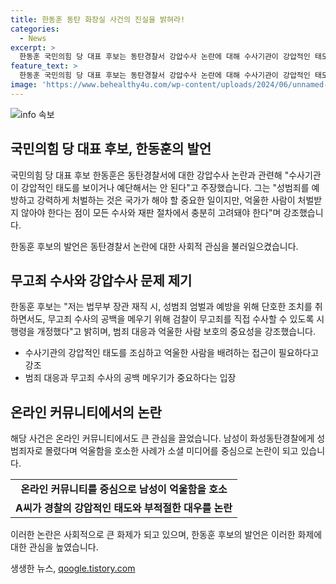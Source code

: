 ```yaml
---
title: 한동훈 동탄 화장실 사건의 진실을 밝혀라!
categories:
  - News
excerpt: >
  한동훈 국민의힘 당 대표 후보는 동탄경찰서 강압수사 논란에 대해 수사기관이 강압적인 태도를 보이거나 예단해서는 안 된다고 주장했다. 이에 대한 화성동탄경찰서의 공식 입장은 객관적 증거를 토대로 누구도 억울하지 않도록 엄정하게 수사하겠다는 것이다. 최근 온라인 커뮤니티에서 논란이 된 사건은 아파트 내 헬스장을 이용한 후 성범죄자로 몰린 A씨의 이야기이다. 경찰의 강압적인 태도와 부적절한 언행에 대한 여론이 쏟아지고 있다.
feature_text: >
  한동훈 국민의힘 당 대표 후보는 동탄경찰서 강압수사 논란에 대해 수사기관이 강압적인 태도를 보이거나 예단해서는 안 된다고 주장했다. 이에 대한 화성동탄경찰서의 공식 입장은 객관적 증거를 토대로 누구도 억울하지 않도록 엄정하게 수사하겠다는 것이다. 최근 온라인 커뮤니티에서 논란이 된 사건은 아파트 내 헬스장을 이용한 후 성범죄자로 몰린 A씨의 이야기이다. 경찰의 강압적인 태도와 부적절한 언행에 대한 여론이 쏟아지고 있다.
image: 'https://www.behealthy4u.com/wp-content/uploads/2024/06/unnamed-file.png'
---
```


<p><img src="https://www.behealthy4u.com/wp-content/uploads/2024/06/unnamed-file.png" alt="info 속보" /></p>

<h2 data-ke-size="size26">국민의힘 당 대표 후보, 한동훈의 발언</h2>

<p>국민의힘 당 대표 후보 한동훈은 동탄경찰서에 대한 강압수사 논란과 관련해 "수사기관이 강압적인 태도를 보이거나 예단해서는 안 된다"고 주장했습니다. 그는 "성범죄를 예방하고 강력하게 처벌하는 것은 국가가 해야 할 중요한 일이지만, 억울한 사람이 처벌받지 않아야 한다는 점이 모든 수사와 재판 절차에서 충분히 고려돼야 한다"며 강조했습니다.</p>

<p data-ke-size="size16">한동훈 후보의 발언은 동탄경찰서 논란에 대한 사회적 관심을 불러일으켰습니다.</p>

<h2 data-ke-size="size26">무고죄 수사와 강압수사 문제 제기</h2>

<p>한동훈 후보는 "저는 법무부 장관 재직 시, 성범죄 엄벌과 예방을 위해 단호한 조치를 취하면서도, 무고죄 수사의 공백을 메우기 위해 검찰이 무고죄를 직접 수사할 수 있도록 시행령을 개정했다"고 밝히며, 범죄 대응과 억울한 사람 보호의 중요성을 강조했습니다.</p>

<ul>
  <li>수사기관의 강압적인 태도를 조심하고 억울한 사람을 배려하는 접근이 필요하다고 강조</li>
  <li>범죄 대응과 무고죄 수사의 공백 메우기가 중요하다는 입장</li>
</ul>

<h2 data-ke-size="size26">온라인 커뮤니티에서의 논란</h2>

<p>해당 사건은 온라인 커뮤니티에서도 큰 관심을 끌었습니다. 남성이 화성동탄경찰에게 성범죄자로 몰렸다며 억울함을 호소한 사례가 소셜 미디어를 중심으로 논란이 되고 있습니다.</p>

<table>
  <tr>
    <td style="text-align: center; height: 17px;"><b>온라인 커뮤니티를 중심으로 남성이 억울함을 호소</b></td>
  </tr>
  <tr>
    <td style="text-align: center; height: 17px;"><b>A씨가 경찰의 강압적인 태도와 부적절한 대우를 논란</b></td>
  </tr>
</table>

<p data-ke-size="size16">이러한 논란은 사회적으로 큰 화제가 되고 있으며, 한동훈 후보의 발언은 이러한 화제에 대한 관심을 높였습니다.</p>
생생한 뉴스, <a href="https://qoogle.tistory.com" rel="dofollow">qoogle.tistory.com</a>


